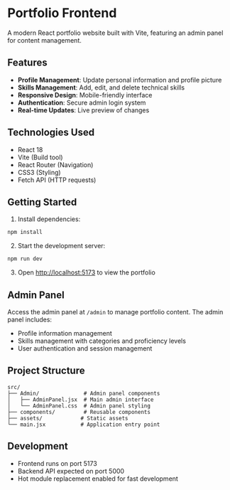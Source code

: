 # Portfolio Frontend

A modern React portfolio website built with Vite, featuring an admin panel for content management.

## Features

- **Profile Management**: Update personal information and profile picture
- **Skills Management**: Add, edit, and delete technical skills
- **Responsive Design**: Mobile-friendly interface
- **Authentication**: Secure admin login system
- **Real-time Updates**: Live preview of changes

## Technologies Used

- React 18
- Vite (Build tool)
- React Router (Navigation)
- CSS3 (Styling)
- Fetch API (HTTP requests)

## Getting Started

1. Install dependencies:
```bash
npm install
```

2. Start the development server:
```bash
npm run dev
```

3. Open [http://localhost:5173](http://localhost:5173) to view the portfolio

## Admin Panel

Access the admin panel at `/admin` to manage portfolio content. The admin panel includes:

- Profile information management
- Skills management with categories and proficiency levels
- User authentication and session management

## Project Structure

```
src/
├── Admin/              # Admin panel components
│   ├── AdminPanel.jsx  # Main admin interface
│   └── AdminPanel.css  # Admin panel styling
├── components/         # Reusable components
├── assets/            # Static assets
└── main.jsx           # Application entry point
```

## Development

- Frontend runs on port 5173
- Backend API expected on port 5000
- Hot module replacement enabled for fast development
